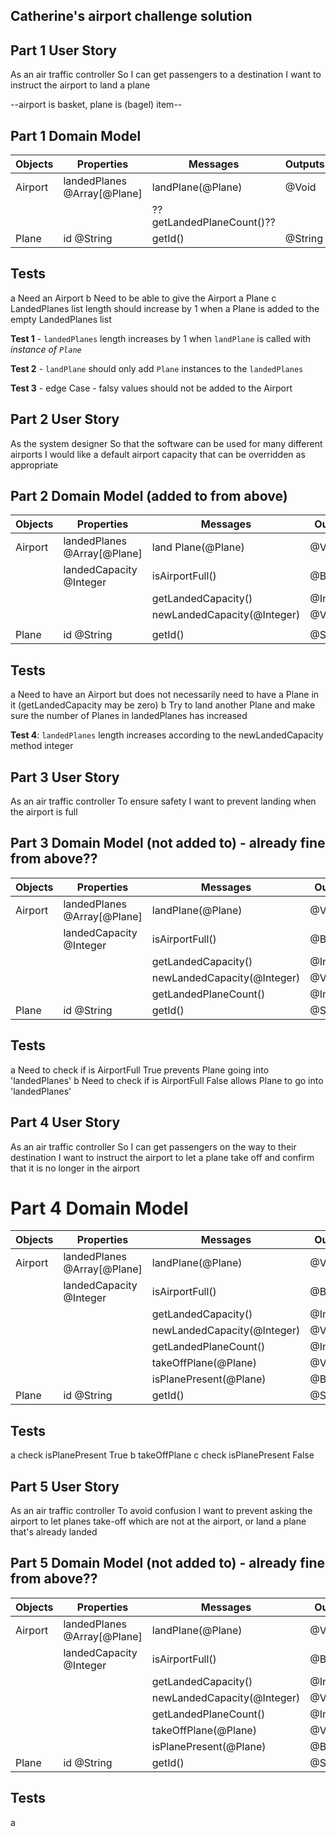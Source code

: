 ## Catherine's airport challenge solution

## Part 1 User Story

As an air traffic controller
So I can get passengers to a destination
I want to instruct the airport to land a plane

--airport is basket, plane is (bagel) item--

## Part 1 Domain Model

| Objects | Properties                  | Messages                  | Outputs |
| ------- | --------------------------- | ------------------------- | ------- |
| Airport | landedPlanes @Array[@Plane] | landPlane(@Plane)         | @Void   |
|         |                             | ??getLandedPlaneCount()?? |         |
| Plane   | id @String                  | getId()                   | @String |

## Tests

a Need an Airport
b Need to be able to give the Airport a Plane
c LandedPlanes list length should increase by 1 when a Plane is added to the empty LandedPlanes list

**Test 1** - `landedPlanes` length increases by 1 when `landPlane` is called with _instance of `Plane`_

**Test 2** - `landPlane` should only add `Plane` instances to the `landedPlanes`

**Test 3** - edge Case - falsy values should not be added to the Airport

## Part 2 User Story

As the system designer
So that the software can be used for many different airports
I would like a default airport capacity that can be overridden as appropriate

## Part 2 Domain Model (added to from above)

| Objects | Properties                  | Messages                    | Outputs  |
| ------- | --------------------------- | --------------------------- | -------- |
| Airport | landedPlanes @Array[@Plane] | land Plane(@Plane)          | @Void    |
|         | landedCapacity @Integer     | isAirportFull()             | @Boolean |
|         |                             | getLandedCapacity()         | @Integer |
|         |                             | newLandedCapacity(@Integer) | @Void    |
|         |                             |                             |          |
| Plane   | id @String                  | getId()                     | @String  |

## Tests

a Need to have an Airport but does not necessarily need to have a Plane in it (getLandedCapacity may be zero)
b Try to land another Plane and make sure the number of Planes in landedPlanes has increased

**Test 4**: `landedPlanes` length increases according to the newLandedCapacity method integer

## Part 3 User Story

As an air traffic controller
To ensure safety
I want to prevent landing when the airport is full

## Part 3 Domain Model (not added to) - already fine from above??

| Objects | Properties                  | Messages                    | Outputs  |
| ------- | --------------------------- | --------------------------- | -------- |
| Airport | landedPlanes @Array[@Plane] | landPlane(@Plane)           | @Void    |
|         | landedCapacity @Integer     | isAirportFull()             | @Boolean |
|         |                             | getLandedCapacity()         | @Integer |
|         |                             | newLandedCapacity(@Integer) | @Void    |
|         |                             | getLandedPlaneCount()       | @Integer |
| Plane   | id @String                  | getId()                     | @String  |

## Tests

a Need to check if is AirportFull True prevents Plane going into 'landedPlanes'
b Need to check if is AirportFull False allows Plane to go into 'landedPlanes'

## Part 4 User Story

As an air traffic controller
So I can get passengers on the way to their destination
I want to instruct the airport to let a plane take off and confirm that it is no longer in the airport

# Part 4 Domain Model

| Objects | Properties                  | Messages                    | Outputs  |
| ------- | --------------------------- | --------------------------- | -------- |
| Airport | landedPlanes @Array[@Plane] | landPlane(@Plane)           | @Void    |
|         | landedCapacity @Integer     | isAirportFull()             | @Boolean |
|         |                             | getLandedCapacity()         | @Integer |
|         |                             | newLandedCapacity(@Integer) | @Void    |
|         |                             | getLandedPlaneCount()       | @Integer |
|         |                             | takeOffPlane(@Plane)        | @Void    |
|         |                             | isPlanePresent(@Plane)      | @Boolean |
| Plane   | id @String                  | getId()                     | @String  |

## Tests

a check isPlanePresent True
b takeOffPlane
c check isPlanePresent False

## Part 5 User Story

As an air traffic controller
To avoid confusion
I want to prevent asking the airport to let planes take-off which are not at the airport, or land a plane that's already landed

## Part 5 Domain Model (not added to) - already fine from above??

| Objects | Properties                  | Messages                    | Outputs  |
| ------- | --------------------------- | --------------------------- | -------- |
| Airport | landedPlanes @Array[@Plane] | landPlane(@Plane)           | @Void    |
|         | landedCapacity @Integer     | isAirportFull()             | @Boolean |
|         |                             | getLandedCapacity()         | @Integer |
|         |                             | newLandedCapacity(@Integer) | @Void    |
|         |                             | getLandedPlaneCount()       | @Integer |
|         |                             | takeOffPlane(@Plane)        | @Void    |
|         |                             | isPlanePresent(@Plane)      | @Boolean |
| Plane   | id @String                  | getId()                     | @String  |

## Tests

a
